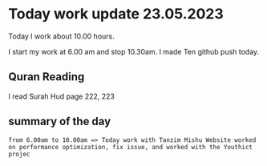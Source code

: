 # Today work update 23.05.2023

Today I work about 10.00 hours.

I start my work at 6.00 am and stop 10.30am.
I made Ten github push today.

## Quran Reading

I read Surah Hud page 222, 223

## summary of the day

    from 6.00am to 10.00am => Today work with Tanzim Mishu Website worked on performance optimization, fix issue, and worked with the Youthict projec

